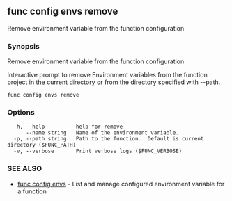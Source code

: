 ## func config envs remove

Remove environment variable from the function configuration

### Synopsis

Remove environment variable from the function configuration

Interactive prompt to remove Environment variables from the function project
in the current directory or from the directory specified with --path.


```
func config envs remove
```

### Options

```
  -h, --help          help for remove
      --name string   Name of the environment variable.
  -p, --path string   Path to the function.  Default is current directory ($FUNC_PATH)
  -v, --verbose       Print verbose logs ($FUNC_VERBOSE)
```

### SEE ALSO

* [func config envs](func_config_envs.md)	 - List and manage configured environment variable for a function

